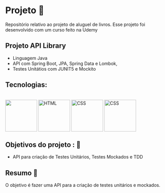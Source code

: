 # Projeto 💼 

Repositório relativo ao projeto de aluguel de livros. Esse projeto foi desenvolvido com um curso feito na Udemy

## Projeto API Library

- Linguagem Java
- API com Spring Boot, JPA, Spring Data e Lombok,
- Testes Unitátios com JUNIT5 e Mockito

## Tecnologias: 

<div style="display: inline_block theme=radical" align="justify"><br>
  <img align="center" width="100" src="https://cdn.jsdelivr.net/gh/devicons/devicon/icons/java/java-original-wordmark.svg">
  <img align="center" width="100" src="https://cdn.jsdelivr.net/gh/devicons/devicon/icons/spring/spring-original-wordmark.svg" alt="HTML">
  <img align="center" width="100" src="https://cdn.jsdelivr.net/gh/devicons/devicon/icons/mysql/mysql-original-wordmark.svg" alt="CSS">
  <img align="center" width="100" src="https://cdn.jsdelivr.net/gh/devicons/devicon/icons/amazonwebservices/amazonwebservices-original-wordmark.svg" alt="CSS">
</div>

## Objetivos do projeto : 📖

- API para criação de Testes Unitários, Testes Mockados e TDD

## Resumo 📖 

O objetivo é fazer uma API para a criação de testes unitários e mockados.
